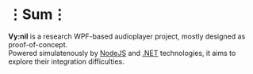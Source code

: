 # ⋮Sum⋮
__Vy:nil__ is a research WPF-based audioplayer project, mostly designed as proof-of-concept.  
Powered simulatenously by [NodeJS](https://nodejs.org/en/) and [.NET](https://www.microsoft.com/net) technologies, it aims to explore their integration difficulties.
